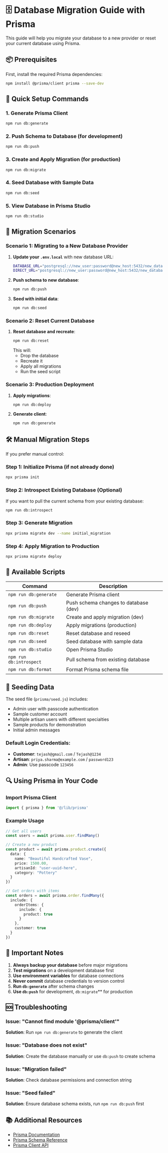 # 🗄️ Database Migration Guide with Prisma

This guide will help you migrate your database to a new provider or reset your current database using Prisma.

## 📦 Prerequisites

First, install the required Prisma dependencies:

```bash
npm install @prisma/client prisma --save-dev
```

## 🚀 Quick Setup Commands

### 1. Generate Prisma Client
```bash
npm run db:generate
```

### 2. Push Schema to Database (for development)
```bash
npm run db:push
```

### 3. Create and Apply Migration (for production)
```bash
npm run db:migrate
```

### 4. Seed Database with Sample Data
```bash
npm run db:seed
```

### 5. View Database in Prisma Studio
```bash
npm run db:studio
```

## 🔄 Migration Scenarios

### Scenario 1: Migrating to a New Database Provider

1. **Update your `.env.local`** with new database URL:
   ```bash
   DATABASE_URL="postgresql://new_user:password@new_host:5432/new_database?sslmode=require"
   DIRECT_URL="postgresql://new_user:password@new_host:5432/new_database?sslmode=require"
   ```

2. **Push schema to new database**:
   ```bash
   npm run db:push
   ```

3. **Seed with initial data**:
   ```bash
   npm run db:seed
   ```

### Scenario 2: Reset Current Database

1. **Reset database and recreate**:
   ```bash
   npm run db:reset
   ```
   This will:
   - Drop the database
   - Recreate it
   - Apply all migrations
   - Run the seed script

### Scenario 3: Production Deployment

1. **Apply migrations**:
   ```bash
   npm run db:deploy
   ```

2. **Generate client**:
   ```bash
   npm run db:generate
   ```

## 🛠️ Manual Migration Steps

If you prefer manual control:

### Step 1: Initialize Prisma (if not already done)
```bash
npx prisma init
```

### Step 2: Introspect Existing Database (Optional)
If you want to pull the current schema from your existing database:
```bash
npm run db:introspect
```

### Step 3: Generate Migration
```bash
npx prisma migrate dev --name initial_migration
```

### Step 4: Apply Migration to Production
```bash
npx prisma migrate deploy
```

## 🔧 Available Scripts

| Command | Description |
|---------|-------------|
| `npm run db:generate` | Generate Prisma client |
| `npm run db:push` | Push schema changes to database (dev) |
| `npm run db:migrate` | Create and apply migration (dev) |
| `npm run db:deploy` | Apply migrations (production) |
| `npm run db:reset` | Reset database and reseed |
| `npm run db:seed` | Seed database with sample data |
| `npm run db:studio` | Open Prisma Studio |
| `npm run db:introspect` | Pull schema from existing database |
| `npm run db:format` | Format Prisma schema file |

## 🌱 Seeding Data

The seed file (`prisma/seed.js`) includes:
- Admin user with passcode authentication
- Sample customer account
- Multiple artisan users with different specialties
- Sample products for demonstration
- Initial admin messages

### Default Login Credentials:
- **Customer**: `tejash@gmail.com` / `Tejash@1234`
- **Artisan**: `priya.sharma@example.com` / `password123`
- **Admin**: Use passcode `123456`

## 🔍 Using Prisma in Your Code

### Import Prisma Client
```typescript
import { prisma } from '@/lib/prisma'
```

### Example Usage
```typescript
// Get all users
const users = await prisma.user.findMany()

// Create a new product
const product = await prisma.product.create({
  data: {
    name: "Beautiful Handcrafted Vase",
    price: 1500.00,
    artisanId: "user-uuid-here",
    category: "Pottery"
  }
})

// Get orders with items
const orders = await prisma.order.findMany({
  include: {
    orderItems: {
      include: {
        product: true
      }
    },
    customer: true
  }
})
```

## 🚨 Important Notes

1. **Always backup your database** before major migrations
2. **Test migrations** on a development database first
3. **Use environment variables** for database connections
4. **Never commit** database credentials to version control
5. **Run `db:generate`** after schema changes
6. **Use `db:push`** for development, `db:migrate`** for production

## 🆘 Troubleshooting

### Issue: "Cannot find module '@prisma/client'"
**Solution**: Run `npm run db:generate` to generate the client

### Issue: "Database does not exist"
**Solution**: Create the database manually or use `db:push` to create schema

### Issue: "Migration failed"
**Solution**: Check database permissions and connection string

### Issue: "Seed failed"
**Solution**: Ensure database schema exists, run `npm run db:push` first

## 📚 Additional Resources

- [Prisma Documentation](https://www.prisma.io/docs)
- [Prisma Schema Reference](https://www.prisma.io/docs/reference/api-reference/prisma-schema-reference)
- [Prisma Client API](https://www.prisma.io/docs/reference/api-reference/prisma-client-reference)